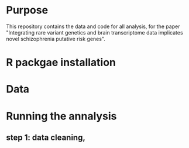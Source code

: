 # Purpose 
This repository contains the data and code for all analysis, for the paper "Integrating rare variant genetics and brain transcriptome data implicates novel schizophrenia putative risk genes".

# R packgae installation 

# Data 

# Running the annalysis

## step 1: data cleaning, 
